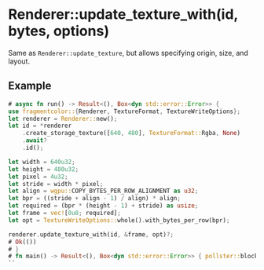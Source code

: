 # Renderer::update_texture_with(id, bytes, options)

Same as `Renderer::update_texture`, but allows specifying origin, size, and layout.

## Example
```rust
# async fn run() -> Result<(), Box<dyn std::error::Error>> {
use fragmentcolor::{Renderer, TextureFormat, TextureWriteOptions};
let renderer = Renderer::new();
let id = *renderer
    .create_storage_texture([640, 480], TextureFormat::Rgba, None)
    .await?
    .id();

let width = 640u32;
let height = 480u32;
let pixel = 4u32;
let stride = width * pixel;
let align = wgpu::COPY_BYTES_PER_ROW_ALIGNMENT as u32;
let bpr = ((stride + align - 1) / align) * align;
let required = (bpr * (height - 1) + stride) as usize;
let frame = vec![0u8; required];
let opt = TextureWriteOptions::whole().with_bytes_per_row(bpr);

renderer.update_texture_with(id, &frame, opt)?;
# Ok(())
# }
# fn main() -> Result<(), Box<dyn std::error::Error>> { pollster::block_on(run()) }
``
